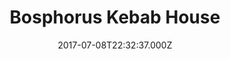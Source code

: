 ---
date: 2017-07-08T22:32:37.000Z
title: Bosphorus Kebab House
latitude: 51.87090842785925
longitude: 0.3642625430699466
category: checkin
---